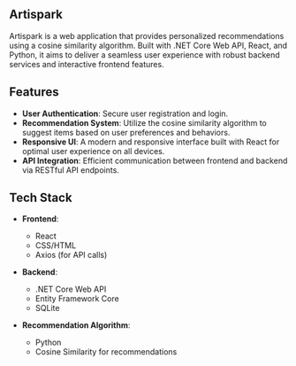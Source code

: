 ## Artispark

Artispark is a web application that provides personalized recommendations using a cosine similarity algorithm.
Built with .NET Core Web API, React, and Python, it aims to deliver a seamless user experience with robust backend services and interactive frontend features.

## Features

- **User Authentication**: Secure user registration and login.
- **Recommendation System**: Utilize the cosine similarity algorithm to suggest items based on user preferences and behaviors.
- **Responsive UI**: A modern and responsive interface built with React for optimal user experience on all devices.
- **API Integration**: Efficient communication between frontend and backend via RESTful API endpoints.

## Tech Stack

- **Frontend**: 
  - React
  - CSS/HTML
  - Axios (for API calls)

- **Backend**: 
  - .NET Core Web API
  - Entity Framework Core
  - SQLite
  
- **Recommendation Algorithm**: 
  - Python
  - Cosine Similarity for recommendations
